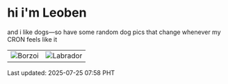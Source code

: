 # hi i'm Leoben

and i like dogs—so have some random dog pics that change whenever my CRON feels like it

|  |  |
|--------|----------|
| ![Borzoi](https://random-dog-vercel.vercel.app/api/random-borzoi?v=1753401484) | ![Labrador](https://random-dog-vercel.vercel.app/api/random-labrador?v=1753401484) |

Last updated: 2025-07-25 07:58 PHT

